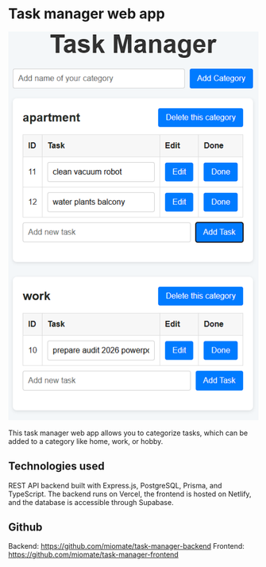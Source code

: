 # Task manager web app

![Image Alt](https://github.com/miomate/task-manager-frontend/blob/7aec47a99aa258622bb69e76173a83ed776295d6/rBJBs4Z.png)


This task manager web app allows you to categorize tasks, which can be added to a category like home, work, or hobby.

## Technologies used

REST API backend built with Express.js, PostgreSQL, Prisma, and TypeScript.
The backend runs on Vercel, the frontend is hosted on Netlify, and the database is accessible through Supabase.

## Github
Backend: https://github.com/miomate/task-manager-backend
Frontend: https://github.com/miomate/task-manager-frontend
